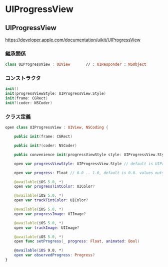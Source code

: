# UIProgressView





## UIProgressView

https://developer.apple.com/documentation/uikit/UIProgressView



### 継承関係

```swift
class UIProgressView : UIView		// : UIResponder : NSObject
```



### コンストラクタ

```swift
init()
init(progressViewStyle: UIProgressView.Style)
init(frame: CGRect)
init?(coder: NSCoder)
```



### クラス定義

```swift
open class UIProgressView : UIView, NSCoding {

    public init(frame: CGRect)

    public init?(coder: NSCoder)

    public convenience init(progressViewStyle style: UIProgressView.Style) // sets the view height according to the style

    open var progressViewStyle: UIProgressView.Style // default is UIProgressViewStyleDefault

    open var progress: Float // 0.0 .. 1.0, default is 0.0. values outside are pinned.

    @available(iOS 5.0, *)
    open var progressTintColor: UIColor?

    @available(iOS 5.0, *)
    open var trackTintColor: UIColor?

    @available(iOS 5.0, *)
    open var progressImage: UIImage?

    @available(iOS 5.0, *)
    open var trackImage: UIImage?

    @available(iOS 5.0, *)
    open func setProgress(_ progress: Float, animated: Bool)

    @available(iOS 9.0, *)
    open var observedProgress: Progress?
}
```

